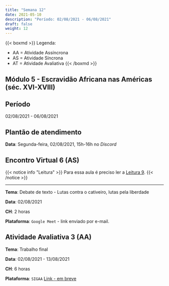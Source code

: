 ```yaml
---
title: "Semana 12"
date: 2021-05-10
description: "Período: 02/08/2021 - 06/08/2021"
draft: false
weight: 12
---
```


{{< boxmd >}}
Legenda: 
- AA = Atividade Assíncrona
- AS = Atividade Síncrona
- AT = Atividade Avaliativa
{{< /boxmd >}}

## Módulo 5 - Escravidão Africana nas Américas (séc. XVI-XVIII)

## Período

02/08/2021 - 06/08/2021

## Plantão de atendimento

**Data**: Segunda-feira, 02/08/2021, 15h-16h no *Discord*

## Encontro Virtual 6 (AS)

{{< notice info "Leitura" >}}
Para essa aula é preciso ler a [Leitura 9](https://cclhm0057.netlify.app/semanal/sem11/#leitura-9-aa).
{{< /notice >}}

***

**Tema**: Debate de texto - Lutas contra o cativeiro, lutas pela liberdade

**Data**: 02/08/2021

**CH**: 2 horas

**Plataforma**: `Google Meet` - link enviado por e-mail.

## Atividade Avaliativa 3 (AA)

**Tema**: Trabalho final

**Data**:  02/08/2021 - 13/08/2021

**CH**: 6 horas

**Plataforma**: `SIGAA` [Link - em breve]()

